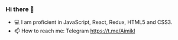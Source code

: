 ### Hi there 👋
- 💻 I am proficient in JavaScript, React, Redux, HTML5 and CSS3.
- 📫 How to reach me: Telegram https://t.me/Aimikl
